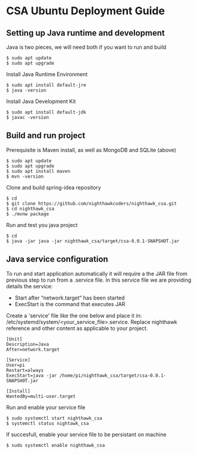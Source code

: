 # CSA Ubuntu Deployment Guide

## Setting up Java runtime and development
Java is two pieces, we will need both if you want to run and build 
```
$ sudo apt update
$ sudo apt upgrade
```
Install Java Runtime Environment
```
$ sudo apt install default-jre
$ java -version
```
Install Java Development Kit
```
$ sudo apt install default-jdk
$ javac -version
```

## Build and run project
Prerequisite is Maven install, as well as MongoDB and SQLite (above)
```
$ sudo apt update
$ sudo apt upgrade
$ sudo apt install maven
$ mvn -version
```
Clone and build spring-idea repository
```
$ cd
$ git clone https://github.com/nighthawkcoders/nighthawk_csa.git
$ cd nighthawk_csa
$ ./mvnw package
```
Run and test you java project
```
$ cd
$ java -jar java -jar nighthawk_csa/target/csa-0.0.1-SNAPSHOT.jar
```

## Java service configuration
To run and start application automatically it will require a the JAR file from previous step to run from a .service file. 
In this service file we are providing details the service: 
* Start after “network.target” has been started
* ExecStart is the command that executes JAR

Create a 'service' file like the one below and place it in: /etc/systemd/system/<your_service_file>.service. Replace nighthawk reference and other content as applicable to your project.

    [Unit]
    Description=Java
    After=network.target

    [Service]
    User=pi
    Restart=always
    ExecStart=java -jar /home/pi/nighthawk_csa/target/csa-0.0.1-SNAPSHOT.jar
    
    [Install]
    WantedBy=multi-user.target 
    

Run and enable your service file
```
$ sudo systemctl start nighthawk_csa
$ systemctl status nightawk_csa
```

If succesfull, enable your service file to be persistant on machine
```
$ sudo systemctl enable nighthawk_csa

```

